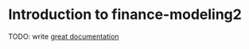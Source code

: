 # Introduction to finance-modeling2

TODO: write [great documentation](http://jacobian.org/writing/great-documentation/what-to-write/)
